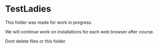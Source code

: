 # TestLadies
This folder was made for work in progress. 

We will continue work on installations for each web browser after course.

Dont delete files or this folder.

